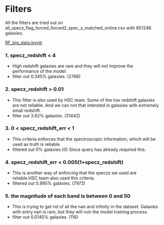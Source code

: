 # Filters

All the filters are tried out on all_specz_flag_forced_forced2_spec_z_matched_online.csv with 801246 galaxies.

[RF_big_data.ipynb](filters.md)


### 1. specz_redshift < 4
- High redshift galaxies are rare and they will not improve the performance of the model. 
- filter out 0.345% galaxies. (2766)


### 2. specz_redshift > 0.01
- This filter is also used by HSC team. Some of the low redshift galaxies are not reliable. And we can not
that intersted in galaxies with extremely small redshift.
- filter out 3.92% galaxies. (31442)


### 3. 0 < specz_redshift_err < 1
- This criteria enforces that the spectroscopic information, which will be used as truth is reliable.
- filtered out 0% galaxies.(0) Since query has already required this.

### 4. specz_redshift_err < 0.005(1+specz_redshift)
- This is another way of enforcing that the speczs we used are reliable.HSC team also used this criteria.
- filtered out 0.995% galaxies. (7972)

### 5. the magnitude of each band is between 0 and 50
- This is trying to get rid of all the nan and infinity in the dataset. Galaxies with entry nan is rare, but they will
ruin the model training process.
- filter out 0.0145% galaxies. (116)

